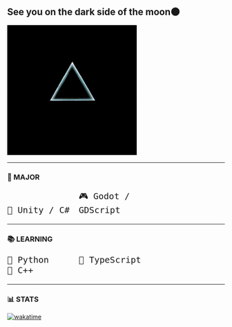 ## See you on the dark side of the moon🌑

<img src="assets/moon.gif" alt="Dark Side of the Moon" width="300"/>

---

### 🎯 MAJOR

<p align="left" style="font-size: 20px;">
  <code style="display: inline-block; width: 160px; font-size: 20px;">🧠 Unity / C# </code>
  <code style="display: inline-block; width: 200px; font-size: 20px;">🎮 Godot / GDScript </code>
</p>

---

### 📚 LEARNING

<p align="left" style="font-size: 20px;">
  <code style="display: inline-block; width: 160px; font-size: 20px;">🐍 Python </code>
  <code style="display: inline-block; width: 200px; font-size: 20px;">📜 TypeScript </code>
  <code style="display: inline-block; width: 160px; font-size: 20px;">🧩 C++ </code>
</p>

---

### 📊 STATS  
[![wakatime](https://wakatime.com/badge/user/b1e84d73-c8de-4965-89c1-601e6b64650e.svg)](https://wakatime.com/@b1e84d73-c8de-4965-89c1-601e6b64650e)
